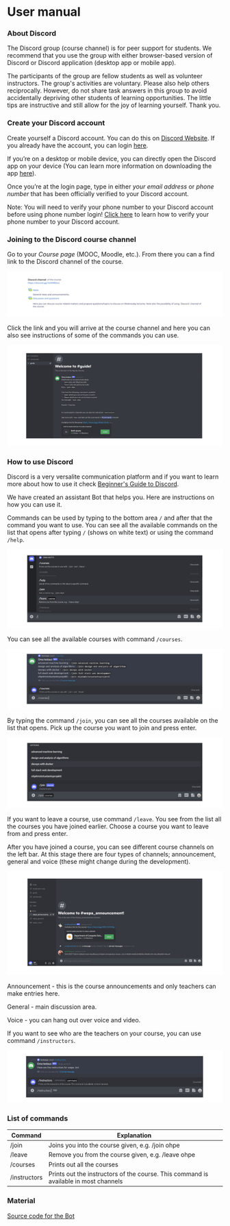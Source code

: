 # User manual

### About Discord

The Discord group (course channel) is for peer support for students. We recommend that you use the group with either browser-based version of Discord or Discord application (desktop app or mobile app).

The participants of the group are fellow students as well as volunteer instructors. The group's activities are voluntary. Please also help others reciprocally. However, do not share task answers in this group to avoid accidentally depriving other students of learning opportunities. The little tips are instructive and still allow for the joy of learning yourself. Thank you.

### Create your Discord account
Create yourself a Discord account. You can do this on [Discord Website](https://discord.com/). If you already have the account, you can login [here](https://discord.com/login).

If you’re on a desktop or mobile device, you can directly open the Discord app on your device (You can learn more information on downloading the app [here](https://support.discord.com/hc/en-us/articles/360033931551)).

Once you’re at the login page, type in either _your email address_ or _phone number_ that has been officially verified to your Discord account. 

Note: You will need to verify your phone number to your Discord account before using phone number login! [Click here](https://support.discord.com/hc/en-us/articles/360033931551) to learn how to verify your phone number to your Discord account.


### Joining to the Discord course channel

Go to your _Course page_ (MOOC, Moodle, etc.). From there you can a find link to the Discord channel of the course.

![Moodle link](./images/moodlelink.png)

Click the link and you will arrive at the course channel and here you can also see instructions of some of the commands you can use.

![Welcome](./images/welcome.png)

### How to use Discord

Discord is a very versalite communication platform and if you want to learn more about how to use it check [Beginner's Guide to Discord](https://support.discord.com/hc/en-us/articles/360045138571-Beginner-s-Guide-to-Discord#h_d33e3809-909b-4720-899d-db26c17bafa9).

We have created an assistant Bot that helps you. Here are instructions on how you can use it.

Commands can be used by typing to the bottom area `/` and after that the command you want to use. You can see all the available commands on the list that opens after typing `/` (shows on white text) or using the command `/help`.

![commands](./images/commands.png)

You can see all the available courses with command `/courses`.

![courses](./images/courses.png)

By typing the command `/join`, you can see all the courses available on the list that opens. Pick up the course you want to join and press enter.

![join](./images/join.png)

If you want to leave a course, use command `/leave`. You see from the list all the courses you have joined earlier. Choose a course you want to leave from and press enter.

After you have joined a course, you can see different course channels on the left bar. At this stage there are four types of channels; announcement, general and voice (these might change during the development).

![channels](./images/channels.png)

Announcement - this is the course announcements and only teachers can make entries here.

General - main discussion area.

Voice - you can hang out over voice and video.

If you want to see who are the teachers on your course, you can use command `/instructors`.

![instructors](./images/instructors.png)

### List of commands

Command | Explanation
--------|-----------
/join | Joins you into the course given, e.g. /join ohpe
/leave | Remove you from the course given, e.g. /leave ohpe
/courses | Prints out all the courses
/instructors | Prints out the instructors of the course. This command is available in most channels

### Material

[Source code for the Bot](https://github.com/CS-DISCORD-BOT/cs-discord-bot)
